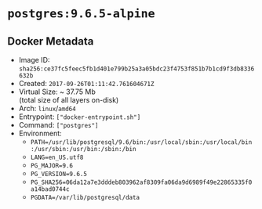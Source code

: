 # `postgres:9.6.5-alpine`

## Docker Metadata

- Image ID: `sha256:ce37fc5feec5fb1d401e799b25a3a05bdc23f4753f851b7b1cd9f3db8336632b`
- Created: `2017-09-26T01:11:42.761604671Z`
- Virtual Size: ~ 37.75 Mb  
  (total size of all layers on-disk)
- Arch: `linux`/`amd64`
- Entrypoint: `["docker-entrypoint.sh"]`
- Command: `["postgres"]`
- Environment:
  - `PATH=/usr/lib/postgresql/9.6/bin:/usr/local/sbin:/usr/local/bin:/usr/sbin:/usr/bin:/sbin:/bin`
  - `LANG=en_US.utf8`
  - `PG_MAJOR=9.6`
  - `PG_VERSION=9.6.5`
  - `PG_SHA256=06da12a7e3dddeb803962af8309fa06da9d6989f49e22865335f0a14bad0744c`
  - `PGDATA=/var/lib/postgresql/data`
